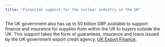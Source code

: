 ```yaml
---
title: "Financial support for the nuclear industry in the UK"
---
```


The UK government also has up to 50 billion GBP available to support finance and insurance for supplies from within the UK to buyers outside the UK. This support takes the form of guarantees, insurance and loans issued by the UK government export credit agency, [UK Export Finance](https://www.gov.uk/government/collections/uk-export-finance-products-and-services).
